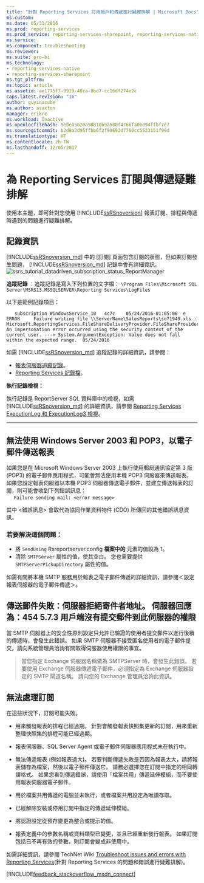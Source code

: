 ```yaml
---
title: "針對 Reporting Services 訂用帳戶和傳遞進行疑難排解 | Microsoft Docs"
ms.custom: 
ms.date: 05/31/2016
ms.prod: reporting-services
ms.prod_service: reporting-services-sharepoint, reporting-services-native
ms.service: 
ms.component: troubleshooting
ms.reviewer: 
ms.suite: pro-bi
ms.technology:
- reporting-services-native
- reporting-services-sharepoint
ms.tgt_pltfrm: 
ms.topic: article
ms.assetid: ae1775f7-9919-48ca-8bd7-cc16df274e2c
caps.latest.revision: "16"
author: guyinacube
ms.author: asaxton
manager: erikre
ms.workload: Inactive
ms.openlocfilehash: 9ebea5b20a98810b9a680f476bfa0bd94ffbf7e7
ms.sourcegitcommit: b2d8a2d95ffbb6f2f98692d7760cc5523151f99d
ms.translationtype: HT
ms.contentlocale: zh-TW
ms.lasthandoff: 12/05/2017
---
```

# <a name="troubleshoot-reporting-services-subscriptions-and-delivery"></a>為 Reporting Services 訂閱與傳遞疑難排解
  
    
使用本主題，即可針對您使用 [!INCLUDE[ssRSnoversion](../../includes/ssrsnoversion.md)] 報表訂閱、排程與傳遞時遇到的問題進行疑難排解。  
## <a name="log-information"></a>記錄資訊
 
[!INCLUDE[ssRSnoversion_md](../../includes/ssrsnoversion-md.md)] 中的 [訂閱] 頁面包含訂閱的狀態，但如果訂閱發生問題， [!INCLUDE[ssRSnoversion_md](../../includes/ssrsnoversion-md.md)] 記錄中會有詳細資訊。 
![ssrs_tutorial_datadriven_subscription_status_ReportManager](../../reporting-services/media/ssrs-tutorial-datadriven-subscription-status-reportmanager.png)

**追蹤記錄** ︰追蹤記錄是寫入下列位置的文字檔： `\Program Files\Microsoft SQL Server\MSRS13.MSSQLSERVER\Reporting Services\LogFiles`

以下是範例記錄項目：

```
   subscription WindowsService_10   4c7c    05/24/2016-01:05:06  e ERROR     Failure writing file \\ServerName\SalesReports\so71949.xls : Microsoft.ReportingServices.FileShareDeliveryProvider.FileShareProvider+NetworkErrorException: An impersonation error occurred using the security context of the current user. ---> System.ArgumentException: Value does not fall within the expected range.  05/24/2016
```
如需 [!INCLUDE[ssRSnoversion_md](../../includes/ssrsnoversion-md.md)] 追蹤記錄的詳細資訊，請參閱： 
+ [報表伺服器追蹤記錄](../../reporting-services/report-server/report-server-service-trace-log.md)。
+ [Reporting Services 記錄檔](../../reporting-services/report-server/reporting-services-log-files-and-sources.md)。

**執行記錄檢視：**

執行記錄是 ReportServer SQL 資料庫中的檢視，如需 [!INCLUDE[ssRSnoversion_md](../../includes/ssrsnoversion-md.md)] 的詳細資訊，請參閱 [Reporting Services ExecutionLog 和 ExecutionLog3 檢視](../../reporting-services/report-server/report-server-executionlog-and-the-executionlog3-view.md)。  

----------
## <a name="unable-to-send-reports-using-e-mail-with-windows-server-2003-and-pop3"></a>無法使用 Windows Server 2003 和 POP3，以電子郵件傳送報表  
如果您是在 Microsoft Windows Server 2003 上執行使用郵局通訊協定第 3 版 (POP3) 的電子郵件應用程式，可能會無法使用本機 POP3 伺服器來傳送報表。 如果您設定報表伺服器以本機 POP3 伺服器傳送電子郵件，並建立傳送報表的訂閱，則可能會收到下列錯誤訊息：  
&nbsp;&nbsp;&nbsp;&nbsp;&nbsp;`Failure sending mail: <error message>`  
  
其中 \<錯誤訊息> 會取代為協同作業資料物件 (CDO) 所傳回的其他錯誤訊息資訊。  
  
### <a name="to-resolve-this-problem"></a>若要解決這個問題：  
* 將 `SendUsing` Rsreportserver.config **檔案中的** 元素的值設為 1。  
* 清除 `SMTPServer` 屬性的值，使其空白。 您也需要提供 `SMTPServerPickupDirectory` 屬性的值。   
  
如需有關將本機 SMTP 服務用於報表之電子郵件傳遞的詳細資訊，請參閱＜設定報表伺服器的電子郵件傳遞＞。  
  
## <a name="failure-sending-mail-the-server-rejected-the-sender-address-the-server-response-was-454-573-client-does-not-have-permission-to-submit-mail-to-this-server"></a>傳送郵件失敗：伺服器拒絕寄件者地址。 伺服器回應為：454 5.7.3 用戶端沒有提交郵件到此伺服器的權限  
當 SMTP 伺服器上的安全性原則設定只允許已驗證的使用者提交郵件以進行後續的傳遞時，會發生此錯誤。 如果 SMTP 伺服器不接受匿名使用者的電子郵件提交，請向系統管理員洽詢有關取得伺服器使用權限的事宜。  
> 當您指定 Exchange 伺服器名稱做為 SMTPServer 時，會發生此錯誤。 若要使用 Exchange 伺服器傳遞電子郵件，必須指定為 Exchange 伺服器設定的 SMTP 閘道名稱。 請向您的 Exchange 管理員洽詢此資訊。  
  
## <a name="subscriptions-are-not-processing"></a>無法處理訂閱  
在這些狀況下，訂閱可能失敗。   
* 用來觸發報表的排程已經過期。 針對會觸發報表快照集更新的訂閱，用來重新整理快照集的排程可能已經過期。  
  
* 報表伺服器、SQL Server Agent 或電子郵件伺服器應用程式未在執行中。  
* 無法傳遞報表 (例如報表過大)。 若要判斷傳遞失敗是否因為報表太大，請將報表儲存為檔案，然後以電子郵件傳送它。 請務必選擇您在訂閱中指定的相同轉譯格式。 如果您看到傳遞錯誤，請使用「檔案共用」傳遞延伸模組，而不要使用報表伺服器電子郵件。  
* 用於檔案共用傳遞的電腦並未執行，或者檔案共用設定為唯讀存取。  
* 已經解除安裝或停用訂閱中指定的傳遞延伸模組。  
* 將認證設定從預存變更為整合或提示的值。  
* 報表定義中的參數名稱或資料類型已變更，並且已經重新發行報表。 如果訂閱包括已不再有效的參數，則訂閱會變成非使用中。  
  
如需詳細資訊，請參閱 TechNet Wiki [Troubleshoot issues and errors with Reporting Services](http://social.technet.microsoft.com/wiki/contents/articles/1633.ssrs-troubleshoot-issues-and-errors-with-reporting-services.aspx)(針對 Reporting Services 的問題和錯誤進行疑難排解)。  
  
  
    
  
  
  

[!INCLUDE[feedback_stackoverflow_msdn_connect](../../includes/feedback-stackoverflow-msdn-connect.md)]

